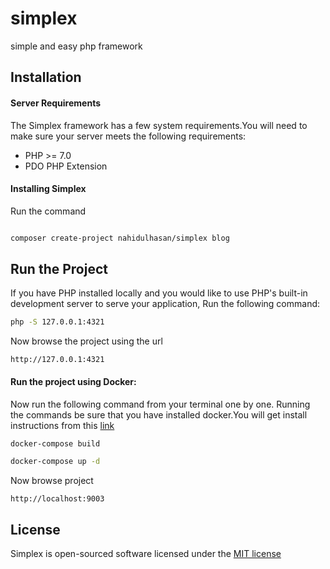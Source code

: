 # simplex

simple and easy php framework


## Installation

#### Server Requirements

The Simplex framework has a few system requirements.You will need to make sure your server meets the following requirements:

- PHP >= 7.0
- PDO PHP Extension


#### Installing Simplex

Run the command

```sh

composer create-project nahidulhasan/simplex blog

```

## Run the Project

If you have PHP installed locally and you would like to use PHP's built-in development server to serve your application, Run the following command:

```sh
php -S 127.0.0.1:4321

```
Now browse the project using the url

```
http://127.0.0.1:4321
```
 

#### Run the project using Docker:

Now run the following command from your terminal one by one. Running the commands be sure that you have installed docker.You will get install instructions from this [link](https://docs.docker.com/)

```sh
docker-compose build

docker-compose up -d

```

Now browse project

```
http://localhost:9003

```

## License

Simplex is open-sourced software licensed under the [MIT license](http://opensource.org/licenses/MIT)

